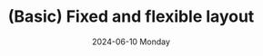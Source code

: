 ---
aliases: 
tags:
categories:
draft: false
slug: 
layout: fixedflex
githubrepo: 
keywords: 
type: showcase/layouts/basic
date:
- 2024-06-10 Monday
description: A two pane layout with one fixed and one flexible pane
title: (Basic) Fixed and flexible layout
lastMod: 2024-06-17
---